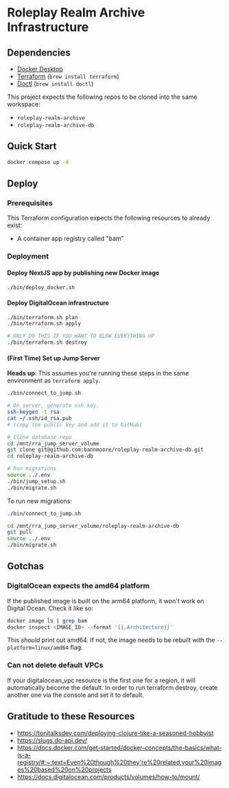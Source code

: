 # Roleplay Realm Archive Infrastructure

## Dependencies

- [Docker Desktop](https://docs.docker.com/desktop/)
- [Terraform](https://developer.hashicorp.com/terraform?product_intent=terraform) (`brew install terraform`)
- [Doctl](https://github.com/digitalocean/doctl) (`brew install doctl`)

This project expects the following repos to be cloned into the same workspace:

- `roleplay-realm-archive`
- `roleplay-realm-archive-db`

## Quick Start

```sh
docker compose up -d
```

## Deploy

### Prerequisites

This Terraform configuration expects the following resources to already exist:
- A container app registry called "bam"

### Deployment

#### Deploy NextJS app by publishing new Docker image

```sh
./bin/deploy_docker.sh
```

#### Deploy DigitalOcean infrastructure

```sh
./bin/terraform.sh plan
./bin/terraform.sh apply

# ONLY DO THIS IF YOU WANT TO BLOW EVERYTHING UP
./bin/terraform.sh destroy
```

#### (First Time) Set up Jump Server

**Heads up**: This assumes you're running these steps in the same environment as `terraform apply`.

```sh
./bin/connect_to_jump.sh

# On server, generate ssh key.
ssh-keygen -t rsa
cat ~/.ssh/id_rsa.pub
# (copy the public key and add it to GitHub)

# Clone database repo
cd /mnt/rra_jump_server_volume
git clone git@github.com:bannmoore/roleplay-realm-archive-db.git
cd roleplay-realm-archive-db

# Run migrations
source ../.env
./bin/jump_setup.sh
./bin/migrate.sh
```

To run new migrations:

```sh
./bin/connect_to_jump.sh

cd /mnt/rra_jump_server_volume/roleplay-realm-archive-db
git pull
source ../.env
./bin/migrate.sh
```

## Gotchas

### DigitalOcean expects the amd64 platform

If the published image is built on the arm64 platform, it won't work on Digital Ocean. Check it like so:

```sh
docker image ls | grep bam 
docker inspect <IMAGE_ID> --format '{{.Architecture}}'
```

This _should_ print out amd64. If not, the image needs to be rebuilt with the `--platform=linux/amd64` flag.

### Can not delete default VPCs

If your digitalocean_vpc resource is the first one for a region, it will automatically become the default. In order to run terraform destroy, create another one via the console and set it to default.

## Gratitude to these Resources

- https://tonitalksdev.com/deploying-clojure-like-a-seasoned-hobbyist
- https://slugs.do-api.dev/
- https://docs.docker.com/get-started/docker-concepts/the-basics/what-is-a-registry/#:~:text=Even%20though%20they're%20related,your%20images%20based%20on%20projects
- https://docs.digitalocean.com/products/volumes/how-to/mount/